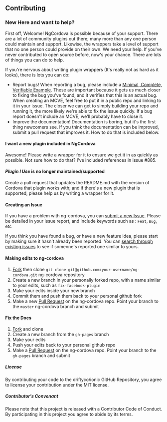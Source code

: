 ## Contributing

### New Here and want to help?

First off, Welcome!  NgCordova is possible because of your support.  There are a lot of community plugins out there; many more than any one person could maintain and support.  Likewise, the wrappers take a level of support that no one person could provide on their own.  We need your help.  If you've never contributed to open source before, now's your chance.  There are lots of things you can do to help.

If you're nervous about writing plugin wrappers (It's really not as hard as it looks), there is lots you can do:

 - Report bugs!  When reporting a bug, please include a [Minimal, Complete, Verifiable Example](http://stackoverflow.com/help/mcve). These are important because it gets us much closer to fixing the bug you've found, and it verifies that this is an actual bug.  When creating an MCVE, feel free to put it in a public repo and linking to it in your issue.  The closer we can get to simply building your repo and running it, the more likely we're able to fix the issue quickly.  If a bug report doesn't include an MCVE, we'll probably have to close it.  
 - Improve the documentation!  Documentation is boring, but it's the first thing newcomers see.  If you think the documentation can be improved, submit a pull request that improves it.  How to do that is included below.
 
#### I want a new plugin included in NgCordova

Awesome!  Please write a wrapper for it to ensure we get it in as quickly as possible.  Not sure how to do that? I've included references in issue #885.

#### *Plugin I Use* is no longer maintained/supported

Create a pull request that updates the README.md with the version of Cordova that plugin works with; and if there's a new plugin that is supported, please help us by writing a wrapper for it.  

#### Creating an Issue

If you have a problem with ng-cordova, you can [submit a new Issue](https://github.com/driftyco/ng-cordova/issues/new). Please be detailed in your issue report, and include keywords such as : `Feat`, `Bug`, etc

If you think you have found a bug, or have a new feature idea, please start by making sure it hasn't already been reported. You can [search through existing issues](https://github.com/driftyco/ng-cordova/issues?state=open) to see if someone's reported one similar to yours.


#### Making edits to ng-cordova

1. [Fork](https://github.com/driftyco/ng-cordova/fork) then clone `git clone git@github.com:your-username/ng-cordova.git` ng-cordova repository
2. Create a new branch in your personally forked repo, with a name similar to your edits, such as `fix-facebook-plugin`
3. Make your edits inside your new branch
4. Commit them and push them back to your personal github fork
5. Make a new [Pull Request](https://github.com/driftyco/ng-cordova/compare/) on the ng-cordova repo. Point your branch to the `master` ng-cordova branch and submit


#### Fix the Docs

1. [Fork](https://github.com/driftyco/ng-cordova/fork) and clone
2. Create a new branch from the `gh-pages` branch
3. Make your edits
4. Push your edits back to your personal github repo
5. Make a [Pull Request](https://github.com/driftyco/ng-cordova/compare/) on the ng-cordova repo. Point your branch to the `gh-pages` branch and submit


##### License

By contributing your code to the driftyco/ionic GitHub Repository, you agree to license your contribution under the MIT license.

##### Contributor's Convenant

Please note that this project is released with a Contributor Code of Conduct. By participating in this project you agree to abide by its terms.

